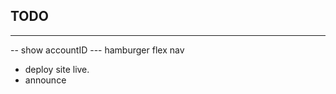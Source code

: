 
## TODO
------------------------
-- show accountID
--- hamburger flex nav

- deploy site live.
- announce
